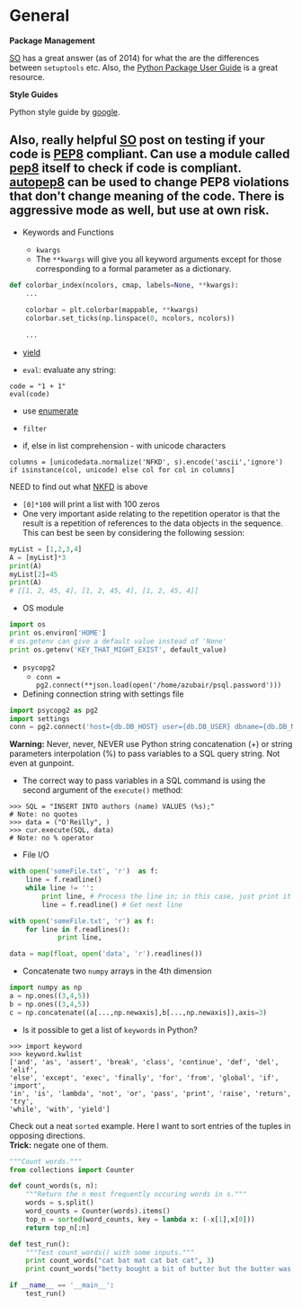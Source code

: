 # General #

**Package Management**

[SO](http://stackoverflow.com/questions/6344076/differences-between-distribute-distutils-setuptools-and-distutils2) has a great answer (as of 2014) for what the are the differences between `setuptools` etc. Also, the [Python Package User Guide](https://python-packaging-user-guide.readthedocs.org/en/latest/index.html) is a great resource.

**Style Guides**

Python style guide by [google](https://google.github.io/styleguide/pyguide.html).  

Also, really helpful [SO](http://stackoverflow.com/questions/14328406/tool-to-convert-python-code-to-be-pep8-compliant) post on testing if your code is [PEP8](https://www.python.org/dev/peps/pep-0008/) compliant. Can use a module called [pep8](https://github.com/PyCQA/pep8) itself to check if code is compliant. [autopep8](https://pypi.python.org/pypi/autopep8) can be used to change PEP8 violations that don't change meaning of the code. There is **aggressive** mode as well, but use at own risk. 
---

* Keywords and Functions

  * `kwargs`
  * The `**kwargs` will give you all keyword arguments except for those corresponding to a formal parameter as a dictionary.
```python
def colorbar_index(ncolors, cmap, labels=None, **kwargs):
	...
	
	colorbar = plt.colorbar(mappable, **kwargs)
	colorbar.set_ticks(np.linspace(0, ncolors, ncolors))
	
	...
```
* [yield](http://stackoverflow.com/questions/231767/what-does-the-yield-keyword-do-in-python)

* `eval`: evaluate any string: 
```
code = "1 + 1"
eval(code)
```

* use [enumerate](http://stackoverflow.com/questions/1540049/replace-values-in-list-using-python) 
* `filter`

* if, else in list comprehension - with unicode characters  
```
columns = [unicodedata.normalize('NFKD', s).encode('ascii','ignore') if isinstance(col, unicode) else col for col in columns]
```
NEED to find out what [NKFD](http://www.peterbe.com/plog/unicode-to-ascii ) is above  

- `[0]*100` will print a list with 100 zeros
- One very important aside relating to the repetition operator is that the result is a repetition of references to the data objects in the sequence. This can best be seen by considering the following session:
```python
myList = [1,2,3,4]
A = [myList]*3
print(A)
myList[2]=45
print(A)
# [[1, 2, 45, 4], [1, 2, 45, 4], [1, 2, 45, 4]]
```

* OS module
```python  
import os 
print os.environ['HOME']
# os.getenv can give a default value instead of 'None'
print os.getenv('KEY_THAT_MIGHT_EXIST', default_value)
```

- `psycopg2`  
  - `conn = pg2.connect(**json.load(open('/home/azubair/psql.password')))`
- Defining connection string with settings file  
```python
import psycopg2 as pg2 
import settings
conn = pg2.connect('host={db.DB_HOST} user={db.DB_USER} dbname={db.DB_NAME} password={db.DB_PASSWD}'.format(db=settings))
```
**Warning:** Never, never, NEVER use Python string concatenation (+) or string parameters interpolation (%) to pass variables to a SQL query string. Not even at gunpoint.  
- The correct way to pass variables in a SQL command is using the second argument of the `execute()` method:
```
>>> SQL = "INSERT INTO authors (name) VALUES (%s);" 
# Note: no quotes 
>>> data = ("O'Reilly", ) 
>>> cur.execute(SQL, data) 
# Note: no % operator
```

- File I/O  
```python
with open('someFile.txt', 'r')  as f:
	line = f.readline()  
	while line != '': 
		print line, # Process the line in; in this case, just print it out 
		line = f.readline() # Get next line 

with open('someFile.txt', 'r') as f:
	for line in f.readlines():
    		print line, 
```  

```python
data = map(float, open('data', 'r').readlines())
```

* Concatenate two `numpy` arrays in the 4th dimension
```python 
import numpy as np 
a = np.ones((3,4,5))
b = np.ones((3,4,5))
c = np.concatenate((a[...,np.newaxis],b[...,np.newaxis]),axis=3)
```

* Is it possible to get a list of `keywords` in Python?
```
>>> import keyword
>>> keyword.kwlist
['and', 'as', 'assert', 'break', 'class', 'continue', 'def', 'del', 'elif',
'else', 'except', 'exec', 'finally', 'for', 'from', 'global', 'if', 'import',
'in', 'is', 'lambda', 'not', 'or', 'pass', 'print', 'raise', 'return', 'try',
'while', 'with', 'yield']
```

Check out a neat `sorted` example. Here I want to sort entries of the tuples in opposing directions.  
__Trick:__ negate one of them.  
```python
"""Count words."""
from collections import Counter

def count_words(s, n):
    """Return the n most frequently occuring words in s."""
    words = s.split()
    word_counts = Counter(words).items()
    top_n = sorted(word_counts, key = lambda x: (-x[1],x[0]))
    return top_n[:n]

def test_run():
    """Test count_words() with some inputs."""
    print count_words("cat bat mat cat bat cat", 3)
    print count_words("betty bought a bit of butter but the butter was bitter", 3)

if __name__ == '__main__':
    test_run()
```
